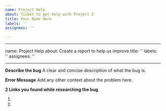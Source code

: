 ```yaml
---
name: Project Help
about: Ticket to get help with Project 2
title: Your Name Here
labels: ''
assignees: ''

---
```


---
name: Project Help
about: Create a report to help us improve
title: ''
labels: ''
assignees: ''

---

**Describe the bug**
A clear and concise description of what the bug is.

**Error Message**
Add any other context about the problem here.

**2 Links you found while researching the bug**

1.
2.
